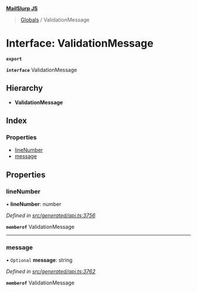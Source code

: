 **[MailSlurp JS](../README.md)**

> [Globals](../README.md) / ValidationMessage

# Interface: ValidationMessage

**`export`** 

**`interface`** ValidationMessage

## Hierarchy

* **ValidationMessage**

## Index

### Properties

* [lineNumber](validationmessage.md#linenumber)
* [message](validationmessage.md#message)

## Properties

### lineNumber

•  **lineNumber**: number

*Defined in [src/generated/api.ts:3756](https://github.com/mailslurp/mailslurp-client/blob/359c034/src/generated/api.ts#L3756)*

**`memberof`** ValidationMessage

___

### message

• `Optional` **message**: string

*Defined in [src/generated/api.ts:3762](https://github.com/mailslurp/mailslurp-client/blob/359c034/src/generated/api.ts#L3762)*

**`memberof`** ValidationMessage
